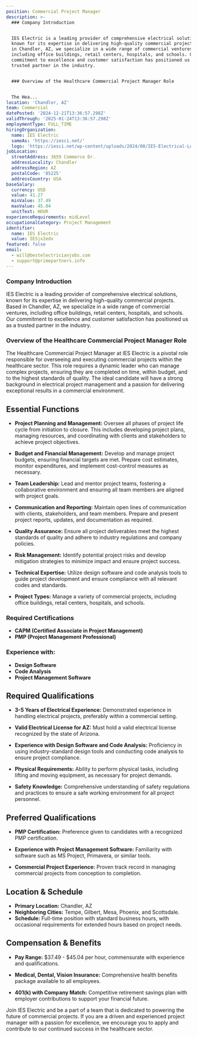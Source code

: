 ```yaml
---
position: Commercial Project Manager
description: >-
  ### Company Introduction


  IES Electric is a leading provider of comprehensive electrical solutions,
  known for its expertise in delivering high-quality commercial projects. Based
  in Chandler, AZ, we specialize in a wide range of commercial ventures,
  including office buildings, retail centers, hospitals, and schools. Our
  commitment to excellence and customer satisfaction has positioned us as a
  trusted partner in the industry.


  ### Overview of the Healthcare Commercial Project Manager Role


  The Hea...
location: 'Chandler, AZ'
team: Commercial
datePosted: '2024-12-21T13:36:57.298Z'
validThrough: '2025-01-24T13:36:57.298Z'
employmentType: FULL_TIME
hiringOrganization:
  name: IES Electric
  sameAs: 'https://iesci.net/'
  logo: 'https://iesci.net/wp-content/uploads/2024/08/IES-Electrical-Logo-color.png'
jobLocation:
  streetAddress: 3659 Commerce Dr.
  addressLocality: Chandler
  addressRegion: AZ
  postalCode: '85225'
  addressCountry: USA
baseSalary:
  currency: USD
  value: 41.27
  minValue: 37.49
  maxValue: 45.04
  unitText: HOUR
experienceRequirements: midLevel
occupationalCategory: Project Management
identifier:
  name: IES Electric
  value: IESjx2edx
featured: false
email:
  - will@bestelectricianjobs.com
  - support@primepartners.info
---
```




### Company Introduction

IES Electric is a leading provider of comprehensive electrical solutions, known for its expertise in delivering high-quality commercial projects. Based in Chandler, AZ, we specialize in a wide range of commercial ventures, including office buildings, retail centers, hospitals, and schools. Our commitment to excellence and customer satisfaction has positioned us as a trusted partner in the industry.

### Overview of the Healthcare Commercial Project Manager Role

The Healthcare Commercial Project Manager at IES Electric is a pivotal role responsible for overseeing and executing commercial projects within the healthcare sector. This role requires a dynamic leader who can manage complex projects, ensuring they are completed on time, within budget, and to the highest standards of quality. The ideal candidate will have a strong background in electrical project management and a passion for delivering exceptional results in a commercial environment.

## Essential Functions

- **Project Planning and Management:** Oversee all phases of project life cycle from initiation to closure. This includes developing project plans, managing resources, and coordinating with clients and stakeholders to achieve project objectives.
  
- **Budget and Financial Management:** Develop and manage project budgets, ensuring financial targets are met. Prepare cost estimates, monitor expenditures, and implement cost-control measures as necessary.
  
- **Team Leadership:** Lead and mentor project teams, fostering a collaborative environment and ensuring all team members are aligned with project goals.
  
- **Communication and Reporting:** Maintain open lines of communication with clients, stakeholders, and team members. Prepare and present project reports, updates, and documentation as required.
  
- **Quality Assurance:** Ensure all project deliverables meet the highest standards of quality and adhere to industry regulations and company policies.
  
- **Risk Management:** Identify potential project risks and develop mitigation strategies to minimize impact and ensure project success.
  
- **Technical Expertise:** Utilize design software and code analysis tools to guide project development and ensure compliance with all relevant codes and standards.
  
- **Project Types:** Manage a variety of commercial projects, including office buildings, retail centers, hospitals, and schools.

### Required Certifications

- **CAPM (Certified Associate in Project Management)**
- **PMP (Project Management Professional)**

### Experience with:

- **Design Software**
- **Code Analysis**
- **Project Management Software**

## Required Qualifications

- **3-5 Years of Electrical Experience:** Demonstrated experience in handling electrical projects, preferably within a commercial setting.
  
- **Valid Electrical License for AZ:** Must hold a valid electrical license recognized by the state of Arizona.
  
- **Experience with Design Software and Code Analysis:** Proficiency in using industry-standard design tools and conducting code analysis to ensure project compliance.
  
- **Physical Requirements:** Ability to perform physical tasks, including lifting and moving equipment, as necessary for project demands.
  
- **Safety Knowledge:** Comprehensive understanding of safety regulations and practices to ensure a safe working environment for all project personnel.

## Preferred Qualifications

- **PMP Certification:** Preference given to candidates with a recognized PMP certification.
  
- **Experience with Project Management Software:** Familiarity with software such as MS Project, Primavera, or similar tools.
  
- **Commercial Project Experience:** Proven track record in managing commercial projects from conception to completion.

## Location & Schedule

- **Primary Location:** Chandler, AZ
- **Neighboring Cities:** Tempe, Gilbert, Mesa, Phoenix, and Scottsdale.
- **Schedule:** Full-time position with standard business hours, with occasional requirements for extended hours based on project needs.

## Compensation & Benefits

- **Pay Range:** $37.49 - $45.04 per hour, commensurate with experience and qualifications.
  
- **Medical, Dental, Vision Insurance:** Comprehensive health benefits package available to all employees.
  
- **401(k) with Company Match:** Competitive retirement savings plan with employer contributions to support your financial future.

Join IES Electric and be a part of a team that is dedicated to powering the future of commercial projects. If you are a driven and experienced project manager with a passion for excellence, we encourage you to apply and contribute to our continued success in the healthcare sector.
